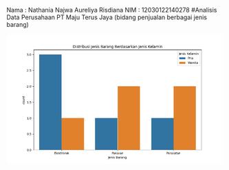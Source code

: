 Nama : Nathania Najwa Aureliya Risdiana
NIM  : 12030122140278
#Analisis Data Perusahaan PT Maju Terus Jaya (bidang penjualan berbagai jenis barang)

![alt text](https://github.com/Nathanianajwa/Koding-Nathania/blob/main/Figure_1.png?raw=true)
